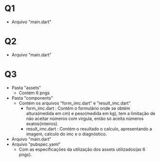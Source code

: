 # Q1
- Arquivo "main.dart"

# Q2
- Arquivo "main.dart"

# Q3
- Pasta "assets"
	- Contém 6 pngs
- Pasta "components"
  - Contém os arquivos "form_imc.dart" e "result_imc.dart"
	- form_imc.dart : Contém o formulário onde se obtém altura(medida em cm) e peso(medida em kg),
		tem a limitação de não aceitar números com virgula, então só aceita números exatos(inteiros).
	- result_imc.dart : Contém o resultado o calculo, apresentando a imagem, calculo do imc e o diagnóstico.
- Arquivo "main.dart"
- Arquivo "pubspec.yaml"
	- Com as especificações da utilização dos assets utilizados(as 6 pngs).
